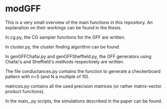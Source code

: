 # modGFF
This is a very small overview of the main functions in this repository. An explanation on their workings can be found in the thesis.

In cg.py, the CG sampler functions for the GFF are written.

In cluster.py, the cluster finding algorithm can be found.

In genGFFChafai.py and genGFFSheffield.py, the GFF generators using Chafai's and Sheffield's methods respectively are written. 

The file conductances.py contains the function to generate a checkerboard pattern with n=5 (and N a multiple of 10).

matrices.py contains all the used precision matrices (or rather matrix-vector product functions).

In the main_.py scripts, the simulations described in the paper can be found.
